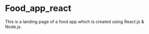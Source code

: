 # Food_app_react
This is a landing page of a food app which is created using React.js &amp; Node.js.
